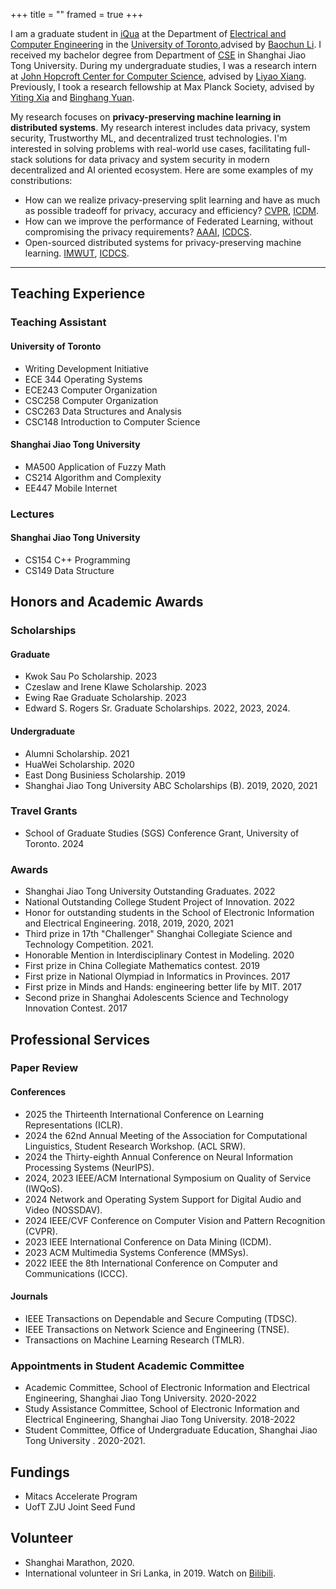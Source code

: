 +++
title = ""
framed = true
+++

I am a graduate student in [iQua](https://iqua.ece.toronto.edu/) at the Department of [Electrical and Computer Engineering](https://www.ece.utoronto.ca/) in the [University of Toronto](https://utoronto.ca/),advised by [Baochun Li](https://iqua.ece.toronto.edu/bli/). I received my bachelor degree from Department of [CSE](https://www.cs.sjtu.edu.cn/en/) in Shanghai Jiao Tong University. During my undergraduate studies, I was a research intern at [John Hopcroft Center for Computer Science](https://jhc.sjtu.edu.cn/), advised by [Liyao Xiang](http://xiangliyao.cn/). Previously, I took a research fellowship at Max Planck Society, advised by [Yiting Xia](https://sites.google.com/view/yitingxia?pli=1) and [Binghang Yuan](https://binhangyuan.github.io/site/). 

My research focuses on **privacy-preserving machine learning in distributed systems**. My research interest includes data privacy, system security, Trustworthy ML, and decentralized trust technologies. I'm interested in solving problems with real-world use cases, facilitating full-stack solutions for data privacy and system security in modern decentralized and AI oriented ecosystem. Here are some examples of my constributions:
    
- How can we realize privacy-preserving split learning and have as much as possible tradeoff for privacy, accuracy and efficiency? [CVPR](https://openreview.net/pdf?id=GuXxYkFBBy), [ICDM](/assests/papers/Privacy-Preserving-Split-Learning-via-Patch-Shuffling-over-Transformers.pdf).
- How can we improve the performance of Federated Learning, without compromising the privacy requirements? [AAAI](/assests/papers/dyao-aaai24.pdf), [ICDCS](assests/papers/Federated_Model_Search_via_Reinforcement_Learning.pdf).
- Open-sourced distributed systems for privacy-preserving machine learning. [IMWUT](https://dl.acm.org/doi/10.1145/3494981), [ICDCS](assests/papers/lwang-icdcs20.pdf).

------------------------
## Teaching Experience
### Teaching Assistant
#### University of Toronto
- Writing Development Initiative
- ECE 344 Operating Systems
- ECE243 Computer Organization
- CSC258 Computer Organization
- CSC263 Data Structures and Analysis
- CSC148 Introduction to Computer Science
#### Shanghai Jiao Tong University
- MA500 Application of Fuzzy Math
- CS214 Algorithm and Complexity
- EE447 Mobile Internet
### Lectures
#### Shanghai Jiao Tong University
- CS154 C++ Programming
- CS149 Data Structure
          
## Honors and Academic Awards
### Scholarships
#### Graduate
- Kwok Sau Po Scholarship. 2023
- Czeslaw and Irene Klawe Scholarship. 2023
- Ewing Rae Graduate Scholarship. 2023
- Edward S. Rogers Sr. Graduate Scholarships. 2022, 2023, 2024.
#### Undergraduate
- Alumni Scholarship. 2021
- HuaWei Scholarship. 2020
- East Dong Businiess Scholarship. 2019
- Shanghai Jiao Tong University ABC Scholarships (B). 2019, 2020, 2021
### Travel Grants
- School of Graduate Studies (SGS) Conference Grant, University of Toronto. 2024
### Awards
- Shanghai Jiao Tong University Outstanding Graduates. 2022
- National Outstanding College Student Project of Innovation. 2022
- Honor for outstanding students in the School of Electronic Information and Electrical Engineering. 2018, 2019, 2020, 2021
- Third prize in 17th "Challenger" Shanghai Collegiate Science and Technology Competition. 2021.
- Honorable Mention in Interdisciplinary Contest in Modeling. 2020
- First prize in China Collegiate Mathematics contest. 2019
- First prize in National Olympiad in Informatics in Provinces. 2017
- First prize in Minds and Hands: engineering better life by MIT. 2017
- Second prize in Shanghai Adolescents Science and Technology Innovation Contest. 2017

## Professional Services
### Paper Review
#### Conferences
- 2025 the Thirteenth International Conference on Learning Representations (ICLR).
- 2024 the 62nd Annual Meeting of the Association for Computational Linguistics, Student Research Workshop. (ACL SRW).
- 2024 the Thirty-eighth Annual Conference on Neural Information Processing Systems (NeurIPS).
- 2024, 2023 IEEE/ACM International Symposium on Quality of Service (IWQoS). 
- 2024 Network and Operating System Support for Digital Audio and Video (NOSSDAV).
- 2024 IEEE/CVF Conference on Computer Vision and Pattern Recognition (CVPR).
- 2023 IEEE International Conference on Data Mining (ICDM).
- 2023 ACM Multimedia Systems Conference (MMSys).
- 2022 IEEE the 8th International Conference on Computer and Communications (ICCC).
#### Journals
- IEEE Transactions on Dependable and Secure Computing (TDSC).
- IEEE Transactions on Network Science and Engineering (TNSE).
- Transactions on Machine Learning Research (TMLR).
### Appointments in Student Academic Committee
- Academic Committee, School of Electronic Information and Electrical Engineering, Shanghai Jiao Tong University. 2020-2022<br>
- Study Assistance Committee, School of Electronic Information and Electrical Engineering, Shanghai Jiao Tong University. 2018-2022<br>
- Student Committee, Office of Undergraduate Education, Shanghai Jiao Tong University . 2020-2021.<br>

## Fundings
- Mitacs Accelerate Program
- UofT ZJU Joint Seed Fund
## Volunteer
- Shanghai Marathon, 2020.
- International volunteer in Sri Lanka, in 2019. Watch on [Bilibili](https://www.bilibili.com/video/BV1Wb411r7tm/).